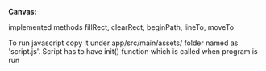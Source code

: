 
<b>Canvas:</b>

implemented methods fillRect, clearRect, beginPath, lineTo, moveTo


To run javascript copy it under app/src/main/assets/ folder named as 'script.js'. Script has to have init() function which is called when program is run
